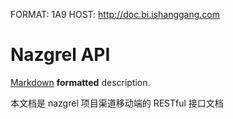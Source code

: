 FORMAT: 1A9
HOST: http://doc.bi.ishanggang.com

# Nazgrel API
[Markdown](http://daringfireball.net/projects/markdown/syntax) **formatted** description.

本文档是 nazgrel 项目渠道移动端的 RESTful 接口文档

<!-- include(shared/content.md) -->

<!-- include(shared/intro.md) -->
<!-- include(shared/guide.md) -->

<!-- include(api/channel/ping.md) -->
<!-- include(api/channel/auth.md) -->
<!-- include(api/channel/dashboard.md) -->
<!-- include(api/channel/shop.md) -->
<!-- include(api/channel/order.md) -->
<!-- include(api/channel/channel.md) -->
<!-- include(api/channel/channel_user.md) -->
